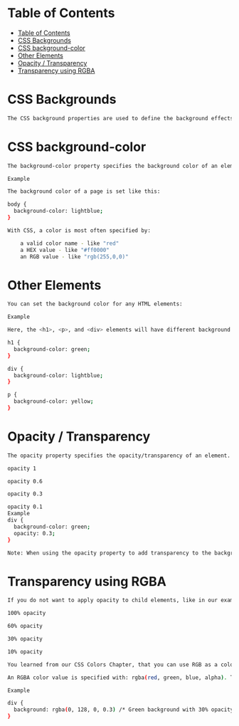 # Table of Contents
- [Table of Contents](#table-of-contents)
- [CSS Backgrounds](#css-backgrounds)
- [CSS background-color](#css-background-color)
- [Other Elements](#other-elements)
- [Opacity / Transparency](#opacity--transparency)
- [Transparency using RGBA](#transparency-using-rgba)

# CSS Backgrounds

```bash
The CSS background properties are used to define the background effects for elements.
```

# CSS background-color

```bash
The background-color property specifies the background color of an element.

Example

The background color of a page is set like this:

body {
  background-color: lightblue;
}

With CSS, a color is most often specified by:

    a valid color name - like "red"
    a HEX value - like "#ff0000"
    an RGB value - like "rgb(255,0,0)"
```

# Other Elements


```bash
You can set the background color for any HTML elements:

Example

Here, the <h1>, <p>, and <div> elements will have different background colors:

h1 {
  background-color: green;
}

div {
  background-color: lightblue;
}

p {
  background-color: yellow;
}
```

# Opacity / Transparency

```bash
The opacity property specifies the opacity/transparency of an element. It can take a value from 0.0 - 1.0. The lower value, the more transparent:

opacity 1

opacity 0.6

opacity 0.3

opacity 0.1
Example
div {
  background-color: green;
  opacity: 0.3;
}

Note: When using the opacity property to add transparency to the background of an element, all of its child elements inherit the same transparency. This can make the text inside a fully transparent element hard to read.
```

# Transparency using RGBA

```bash
If you do not want to apply opacity to child elements, like in our example above, use RGBA color values. The following example sets the opacity for the background color and not the text:

100% opacity

60% opacity

30% opacity

10% opacity

You learned from our CSS Colors Chapter, that you can use RGB as a color value. In addition to RGB, you can use an RGB color value with an alpha channel (RGBA) - which specifies the opacity for a color.

An RGBA color value is specified with: rgba(red, green, blue, alpha). The alpha parameter is a number between 0.0 (fully transparent) and 1.0 (fully opaque).

Example

div {
  background: rgba(0, 128, 0, 0.3) /* Green background with 30% opacity */
}
```

